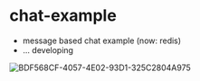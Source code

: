 # chat-example
- message based chat example (now: redis)
- ... developing

![BDF568CF-4057-4E02-93D1-325C2804A975](https://user-images.githubusercontent.com/16201048/152503944-62369bde-6322-45cc-962a-ad4d084b14e2.png)
